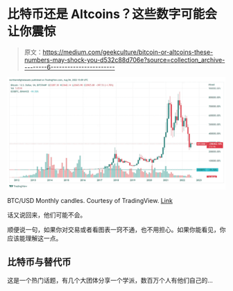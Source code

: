 # 比特币还是 Altcoins？这些数字可能会让你震惊

> 原文：<https://medium.com/geekculture/bitcoin-or-altcoins-these-numbers-may-shock-you-d532c88d706e?source=collection_archive---------6----------------------->

![](img/104c34fb17f1fc709d4eb255adecdd9f.png)

BTC/USD Monthly candles. Courtesy of TradingView. [Link](https://www.tradingview.com/x/G1YrGEyE/)

话又说回来，他们可能不会。

顺便说一句，如果你对交易或者看图表一窍不通，也不用担心。如果你能看见，你应该能理解这一点。

## 比特币与替代币

这是一个热门话题，有几个大团体分享一个学派，数百万个人有他们自己的…
